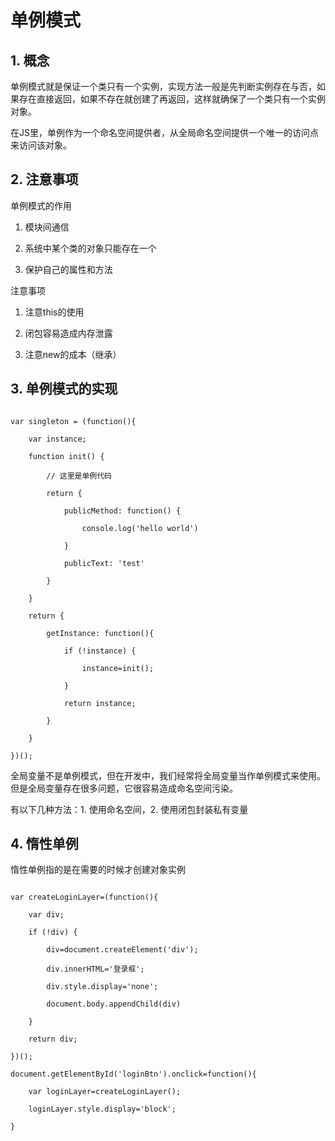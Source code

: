 # 单例模式

## 1. 概念

单例模式就是保证一个类只有一个实例，实现方法一般是先判断实例存在与否，如果存在直接返回，如果不存在就创建了再返回，这样就确保了一个类只有一个实例对象。

在JS里，单例作为一个命名空间提供者，从全局命名空间提供一个唯一的访问点来访问该对象。

## 2. 注意事项

单例模式的作用

1. 模块间通信

2. 系统中某个类的对象只能存在一个

3. 保护自己的属性和方法

注意事项

1. 注意this的使用

2. 闭包容易造成内存泄露

3. 注意new的成本（继承）

## 3. 单例模式的实现

```

var singleton = (function(){

    var instance;

    function init() {

        // 这里是单例代码

        return {

            publicMethod: function() {

                console.log('hello world')

            }

            publicText: 'test'

        }

    }

    return {

        getInstance: function(){

            if (!instance) {

                instance=init();

            }

            return instance;

        }

    }

})();

```

全局变量不是单例模式，但在开发中，我们经常将全局变量当作单例模式来使用。但是全局变量存在很多问题，它很容易造成命名空间污染。

有以下几种方法：1. 使用命名空间，2. 使用闭包封装私有变量

## 4. 惰性单例

惰性单例指的是在需要的时候才创建对象实例

```

var createLoginLayer=(function(){

    var div;

    if (!div) {

        div=document.createElement('div');

        div.innerHTML='登录框';

        div.style.display='none';

        document.body.appendChild(div)

    }

    return div;

})();

document.getElementById('loginBtn').onclick=function(){

    var loginLayer=createLoginLayer();

    loginLayer.style.display='block';

}

```